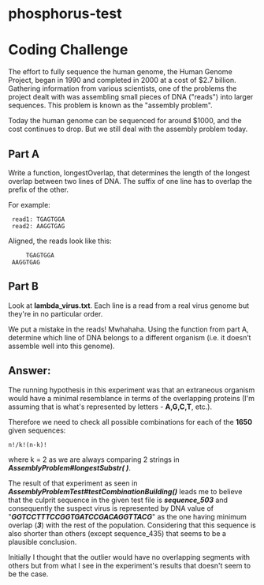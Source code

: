 # phosphorus-test

Coding Challenge
================

The effort to fully sequence the human genome, the Human Genome Project, began in 1990 and completed in 2000 at a cost of $2.7 billion. Gathering information from various scientists, one of the problems the project dealt with was assembling small pieces of DNA ("reads") into larger sequences. This problem is known as the "assembly problem".

Today the human genome can be sequenced for around $1000, and the cost continues to drop. But we still deal with the assembly problem today.


Part A
--------

Write a function, longestOverlap, that determines the length of the longest overlap between two lines of DNA. The suffix of one line has to overlap the prefix of the other.

For example:

     read1: TGAGTGGA
     read2: AAGGTGAG

Aligned, the reads look like this:

         TGAGTGGA
     AAGGTGAG



Part B
-------

Look at **lambda_virus.txt**. Each line is a read from a real virus genome but they're in no particular order. 
 
We put a mistake in the reads! Mwhahaha. Using the function from part A, determine which line of DNA belongs to a different organism (i.e. it doesn’t assemble well into this genome).
 

Answer:
-------

The running hypothesis in this experiment was that an extraneous organism would have a minimal resemblance in terms of the overlapping proteins (I'm assuming that is what's represented by letters - **A,G,C,T**, etc.).  

Therefore we need to check all possible combinations for each of the **1650** given sequences: 

    n!/k!(n-k)! 

where k = 2 as we are always comparing 2 strings in ***AssemblyProblem#longestSubstr( )***.  

The result of that experiment as seen in ***AssemblyProblemTest#testCombinationBuilding()*** leads me to believe that the culprit sequence in the given test file is ***sequence\_503*** and consequently the suspect virus is represented by DNA value of "***GGTCCTTTCCGGTGATCCGACAGGTTACG***" as the one having minimum overlap (***3***) with the rest of the population.  Considering that this sequence is also shorter than others (except sequence\_435) that seems to be a plausible conclusion.  

Initially I thought that the outlier would have no overlapping segments with others but from what I see in the experiment's results that doesn't seem to be the case.  